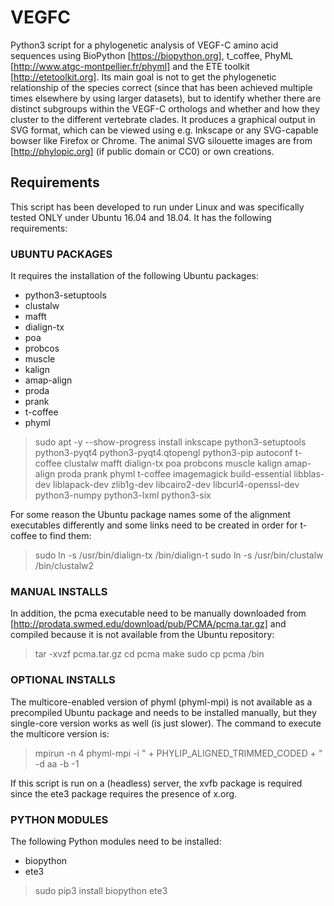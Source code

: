 # VEGFC
Python3 script for a phylogenetic analysis of VEGF-C amino acid sequences using BioPython [https://biopython.org], t_coffee, PhyML [http://www.atgc-montpellier.fr/phyml] and the ETE toolkit [http://etetoolkit.org]. Its main goal is not to get the phylogenetic relationship of the species correct (since that has been achieved multiple times elsewhere by using larger datasets), but to identify whether there are distinct subgroups within the VEGF-C orthologs and whether and how they cluster to the different vertebrate clades. It produces a graphical output in SVG format, which can be viewed using e.g. Inkscape or any SVG-capable bowser like Firefox or Chrome. The animal SVG silouette images are from [http://phylopic.org] (if public domain or CC0) or own creations.


## Requirements
This script has been developed to run under Linux and was specifically tested ONLY under Ubuntu 16.04 and 18.04. It has the following requirements:

### UBUNTU PACKAGES
It requires the installation of the following Ubuntu packages: 

* python3-setuptools
* clustalw
* mafft
* dialign-tx
* poa
* probcos
* muscle
* kalign
* amap-align
* proda
* prank
* t-coffee
* phyml

>sudo apt -y --show-progress install inkscape python3-setuptools python3-pyqt4 python3-pyqt4.qtopengl python3-pip autoconf t-coffee clustalw mafft dialign-tx poa probcons muscle kalign amap-align proda prank phyml t-coffee imagemagick build-essential libblas-dev liblapack-dev zlib1g-dev libcairo2-dev libcurl4-openssl-dev python3-numpy python3-lxml python3-six

For some reason the Ubuntu package names some of the alignment executables differently and some links need to be created in order for t-coffee to find them:

>sudo ln -s /usr/bin/dialign-tx /bin/dialign-t
>sudo ln -s /usr/bin/clustalw /bin/clustalw2

### MANUAL INSTALLS

In addition, the pcma executable need to be manually downloaded from [http://prodata.swmed.edu/download/pub/PCMA/pcma.tar.gz] and compiled because it is not available from the Ubuntu repository:

>tar -xvzf pcma.tar.gz
>cd pcma
>make
>sudo cp pcma /bin 

### OPTIONAL INSTALLS

The multicore-enabled version of phyml (phyml-mpi) is not available as a precompiled Ubuntu package and needs to be installed manually, but they single-core version works as well (is just slower). The command to execute the multicore version is:
>mpirun -n 4 phyml-mpi -i " + PHYLIP_ALIGNED_TRIMMED_CODED +  " -d aa -b -1

If this script is run on a (headless) server, the xvfb package is required since the ete3 package requires the presence of x.org.

### PYTHON MODULES

The following Python modules need to be installed:

* biopython
* ete3

>sudo pip3 install biopython ete3
